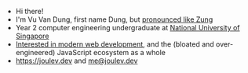 * Hi there!
* I'm Vu Van Dung, first name Dung, but [pronounced like Zung](https://en.wiktionary.org/wiki/Dũng)
* Year 2 computer engineering undergraduate at [National University of Singapore](https://nus.edu.sg)
* [Interested in modern web development](https://github.com/joulev/webapps), and the (bloated and over-engineered) JavaScript ecosystem as a whole
* https://joulev.dev and me@joulev.dev
